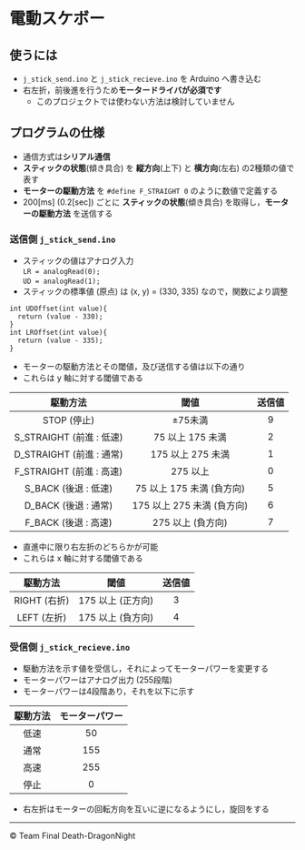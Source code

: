# 電動スケボー

## 使うには

- `j_stick_send.ino` と `j_stick_recieve.ino` を Arduino へ書き込む
- 右左折，前後進を行うため**モータードライバが必須です**
  - このプロジェクトでは使わない方法は検討していません


## プログラムの仕様

- 通信方式は**シリアル通信**
- **スティックの状態**(傾き具合) を **縦方向**(上下) と **横方向**(左右) の2種類の値で表す
- **モーターの駆動方法** を `#define F_STRAIGHT 0` のように数値で定義する
- 200[ms] (0.2[sec]) ごとに **スティックの状態**(傾き具合) を取得し，**モーターの駆動方法** を送信する

### 送信側 `j_stick_send.ino`

- スティックの値はアナログ入力  
`LR = analogRead(0);`  
`UD = analogRead(1);`
- スティックの標準値 (原点) は (x, y) = (330, 335) なので，関数により調整

```
int UDOffset(int value){
  return (value - 330);
}
int LROffset(int value){
  return (value - 335);
}
```

- モーターの駆動方法とその閾値，及び送信する値は以下の通り
- これらは y 軸に対する閾値である

|駆動方法|閾値|送信値|
|:-----:|:--:|:---:|
|STOP (停止)|&plusmn;75未満|9|
|S_STRAIGHT (前進 : 低速)|75 以上 175 未満|2|
|D_STRAIGHT (前進 : 通常)|175 以上 275 未満|1|
|F_STRAIGHT (前進 : 高速)|275 以上|0|
|S_BACK (後退 : 低速)|75 以上 175 未満 (負方向)|5|
|D_BACK (後退 : 通常)|175 以上 275 未満 (負方向)|6|
|F_BACK (後退 : 高速)|275 以上 (負方向)|7|

- 直進中に限り右左折のどちらかが可能
- これらは x 軸に対する閾値である

|駆動方法|閾値|送信値|
|:-----:|:--:|:---:|
|RIGHT (右折)|175 以上 (正方向)|3|
|LEFT (左折)|175 以上 (負方向)|4|


### 受信側 `j_stick_recieve.ino`
- 駆動方法を示す値を受信し，それによってモーターパワーを変更する
- モーターパワーはアナログ出力 (255段階)
- モーターパワーは4段階あり，それを以下に示す

|駆動方法|モーターパワー|
|:-----:|:---------:|
|低速|50|
|通常|155|
|高速|255|
|停止|0|

- 右左折はモーターの回転方向を互いに逆になるようにし，旋回をする

---
&copy; Team Final Death-DragonNight
